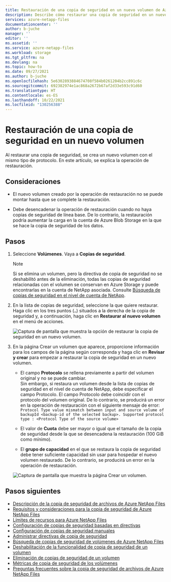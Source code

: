 ```yaml
---
title: Restauración de una copia de seguridad en un nuevo volumen de Azure NetApp Files | Microsoft Docs
description: Describe cómo restaurar una copia de seguridad en un nuevo volumen.
services: azure-netapp-files
documentationcenter: ''
author: b-juche
manager: ''
editor: ''
ms.assetid: ''
ms.service: azure-netapp-files
ms.workload: storage
ms.tgt_pltfrm: na
ms.devlang: na
ms.topic: how-to
ms.date: 09/27/2021
ms.author: b-juche
ms.openlocfilehash: 5e6302893884674708f584b0261204b2cc891c6c
ms.sourcegitcommit: 692382974e1ac868a2672b67af2d33e593c91d60
ms.translationtype: HT
ms.contentlocale: es-ES
ms.lasthandoff: 10/22/2021
ms.locfileid: "130256388"
---
```

# <a name="restore-a-backup-to-a-new-volume"></a>Restauración de una copia de seguridad en un nuevo volumen

Al restaurar una copia de seguridad, se crea un nuevo volumen con el mismo tipo de protocolo. En este artículo, se explica la operación de restauración. 

## <a name="considerations"></a>Consideraciones

* El nuevo volumen creado por la operación de restauración no se puede montar hasta que se complete la restauración. 

* Debe desencadenar la operación de restauración cuando no haya copias de seguridad de línea base. De lo contrario, la restauración podría aumentar la carga en la cuenta de Azure Blob Storage en la que se hace la copia de seguridad de los datos. 

## <a name="steps"></a>Pasos

1. Seleccione **Volúmenes**. Vaya a **Copias de seguridad**.

    > [!NOTE]
    > Si se elimina un volumen, pero la directiva de copia de seguridad no se deshabilitó antes de la eliminación, todas las copias de seguridad relacionadas con el volumen se conservan en Azure Storage y puede encontrarlas en la cuenta de NetApp asociada.  Consulte [Búsqueda de copias de seguridad en el nivel de cuenta de NetApp](backup-search.md#search-backups-at-netapp-account-level).


2. En la lista de copias de seguridad, seleccione la que quiere restaurar. Haga clic en los tres puntos (`…`) situados a la derecha de la copia de seguridad y, a continuación, haga clic en **Restaurar al nuevo volumen** en el menú de acciones.   

    ![Captura de pantalla que muestra la opción de restaurar la copia de seguridad en un nuevo volumen.](../media/azure-netapp-files/backup-restore-new-volume.png)

3. En la página Crear un volumen que aparece, proporcione información para los campos de la página según corresponda y haga clic en **Revisar y crear** para empezar a restaurar la copia de seguridad en un nuevo volumen.   

    * El campo **Protocolo** se rellena previamente a partir del volumen original y no se puede cambiar.    
        Sin embargo, si restaura un volumen desde la lista de copias de seguridad en el nivel de cuenta de NetApp, debe especificar el campo Protocolo. El campo Protocolo debe coincidir con el protocolo del volumen original. De lo contrario, se producirá un error en la operación de restauración con el siguiente mensaje de error:  
        `Protocol Type value mismatch between input and source volume of backupId <backup-id of the selected backup>. Supported protocol type : <Protocol Type of the source volume>`

    * El valor de **Cuota** debe ser mayor o igual que el tamaño de la copia de seguridad desde la que se desencadena la restauración (100 GiB como mínimo).

    * El **grupo de capacidad** en el que se restaura la copia de seguridad debe tener suficiente capacidad sin usar para hospedar el nuevo volumen restaurado. De lo contrario, se producirá un error en la operación de restauración.   

    ![Captura de pantalla que muestra la página Crear un volumen.](../media/azure-netapp-files/backup-restore-create-volume.png)

## <a name="next-steps"></a>Pasos siguientes  

* [Descripción de la copia de seguridad de archivos de Azure NetApp Files](backup-introduction.md)
* [Requisitos y consideraciones para la copia de seguridad de Azure NetApp Files](backup-requirements-considerations.md)
* [Límites de recursos para Azure NetApp Files](azure-netapp-files-resource-limits.md)
* [Configuración de copias de seguridad basadas en directivas](backup-configure-policy-based.md)
* [Configuración de copias de seguridad manuales](backup-configure-manual.md)
* [Administrar directivas de copia de seguridad](backup-manage-policies.md)
* [Búsqueda de copias de seguridad de volúmenes de Azure NetApp Files](backup-search.md)
* [Deshabilitación de la funcionalidad de copia de seguridad de un volumen](backup-disable.md)
* [Eliminación de copias de seguridad de un volumen](backup-delete.md)
* [Métricas de copia de seguridad de los volúmenes](azure-netapp-files-metrics.md#volume-backup-metrics)
* [Preguntas frecuentes sobre la copia de seguridad de archivos de Azure NetApp Files](faq-backup.md)
